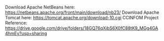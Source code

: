 Download Apache NetBeans here: https://netbeans.apache.org/front/main/download/nb23/
Download Apache Tomcat here: https://tomcat.apache.org/download-10.cgi
CCINFOM Project Reference: https://drive.google.com/drive/folders/18GQ76qXibS6X0fC88tK9_MGg4GA4hmEy?usp=sharing

